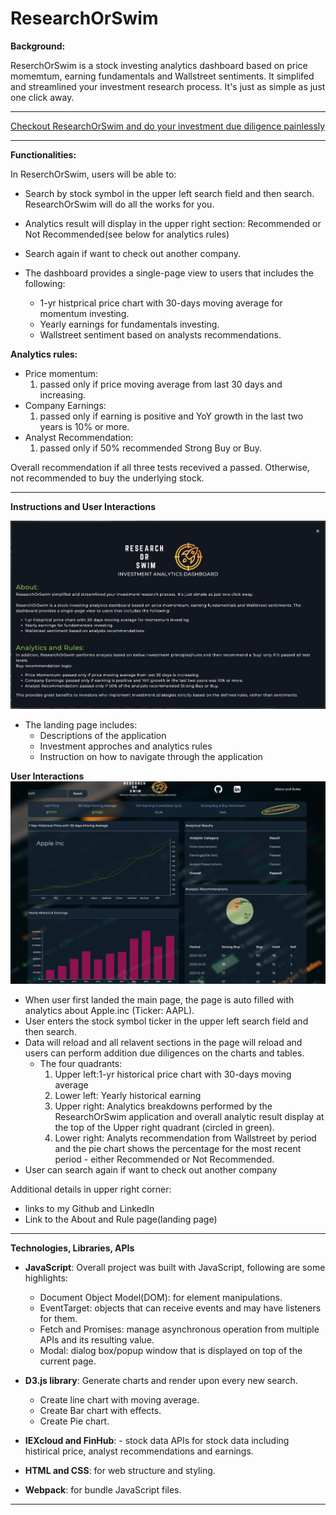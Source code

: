 # ResearchOrSwim  

**Background:**

ReserchOrSwim is a stock investing analytics dashboard based on price momemtum, earning fundamentals and Wallstreet sentiments. It simplifed and streamlined your investment research process. It's just as simple as just one click away.

---

[Checkout ResearchOrSwim and do your investment due diligence painlessly](https://swusteven.github.io/ResearchOrSwim/)

---
**Functionalities:**

In ReserchOrSwim, users will be able to:

- Search by stock symbol in the upper left search field and then search. ResearchOrSwim will do all the works for you.
- Analytics result will display in the upper right section: Recommended or Not Recommended(see below for analytics rules)
- Search again if want to check out another company.

- The dashboard provides a single-page view to users that includes the following:
    
    - 1-yr histprical price chart with 30-days moving average for momentum investing.
    - Yearly earnings for fundamentals investing.   
    - Wallstreet sentiment based on analysts recommendations.
   

**Analytics rules:**
- Price momentum: 
    1. passed only if price moving average from last 30 days and increasing.
- Company Earnings:
    1. passed only if earning is positive and YoY growth in the last two years is 10% or more.
- Analyst Recommendation:
    1. passed only if 50% recommended Strong Buy or Buy.

Overall recommendation if all three tests recevived a passed. Otherwise, not recommended to buy the underlying stock.


---

**Instructions and User Interactions**

<img src="./src/images/landing_page.png"/>

- The landing page includes:
    - Descriptions of the application
    - Investment approches and analytics rules
    - Instruction on how to navigate through the application

**User Interactions**
<img src="./src/images/main_page.png"/>

- When user first landed the main page, the page is auto filled with analytics about Apple.inc (Ticker: AAPL).
- User enters the stock symbol ticker in the upper left search field and then search. 
- Data will reload and all relavent sections in the page will reload and users can perform addition due diligences on the charts and tables. 
    - The four quadrants:
        1. Upper left:1-yr historical price chart with 30-days moving average
        2. Lower left: Yearly historical earning 
        3. Upper right: Analytics breakdowns performed by the ResearchOrSwim application and overall analytic result display at the top of the Upper right quadrant (circled in green). 
        4. Lower right: Analyts recommendation from Wallstreet by period and the pie chart shows the percentage for the most recent period - either Recommended or Not Recommended.
- User can search again if want to check out another company

Additional details in upper right corner:
 - links to my Github and LinkedIn
 - Link to the About and Rule page(landing page)
 
                
---

**Technologies, Libraries, APIs**

- **JavaScript**:  Overall project was built with JavaScript, following are some highlights:
    - Document Object Model(DOM): for element manipulations.
    - EventTarget: objects that can receive events and may have listeners for them.
    - Fetch and Promises: manage asynchronous operation from multiple APIs and its resulting value.
    - Modal: dialog box/popup window that is displayed on top of the current page.

- **D3.js library**: Generate charts and render upon every new search.
    - Create line chart with moving average.
    - Create Bar chart with effects.
    - Create Pie chart.

- **IEXcloud and FinHub**: - stock data APIs for stock data including histirical price, analyst recommendations and earnings.

- **HTML and CSS**: for web structure and styling.

- **Webpack**: for bundle JavaScript files.



---
